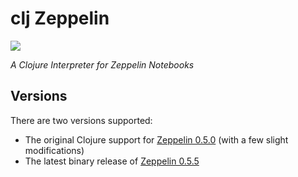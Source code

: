 # clj Zeppelin

[![][clj-zep-logo]][clj-zep-logo-large]

[clj-zep-logo]: resources/images/clojurezeppelin-logo-x250.png
[clj-zep-logo-large]: resources/images/clojurezeppelin-logo-x1000.png

*A Clojure Interpreter for Zeppelin Notebooks*

## Versions

There are two versions supported:

* The original Clojure support for [Zeppelin 0.5.0](../../tree/Zeppelin-0.5.0) (with a
  few slight modifications)
* The latest binary release of [Zeppelin 0.5.5](../../tree/Zeppelin-0.5.5)

